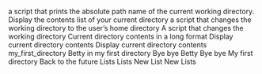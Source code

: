 a script that prints the absolute path name of the current working directory.
Display the contents list of your current directory
a script that changes the working directory to the user’s home directory
A script that changes the working directory
Current directory contents in a long format
Display current directory contents
Display current directory contents
my_first_directory
Betty in my first directory
Bye bye Betty
Bye bye My first directory
Back to the future
Lists
Lists
New List
New Lists
